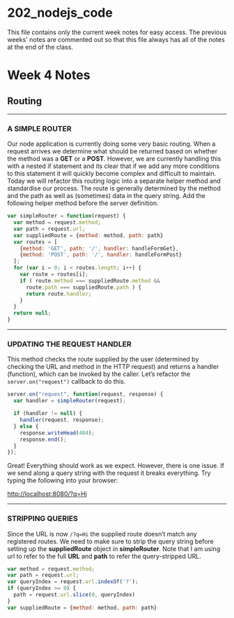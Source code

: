 # 202_nodejs_code

This file contains only the current week notes for easy access. The previous weeks' notes are commented out so that this file always has all of the notes at the end of the class.

<!--
## Week 1 Notes

This term's in-class application will be a browser-based personal messaging service. We'll essentially need to set up a server and
listen over a particular port. When we receive a request from a client, we'll return some HTML.

## Explain the code

### The Code

```javascript
var http = require('http');
```

The first line of the file uses a require statement. The require keyword is not part of JS itself but is used by node to include code from other JS files. Node needs to do this because it's code does not run in a browser environment so there is no way to otherwise include additional JS files (since we can't simply add a `<script>` element anywhere. The required http dependency includes all the code necessary to boot an HTTP server.

```javascript
http.createServer(function(request, response){...
  }).listen(8080, function(){
    console.log('Listening on port 8080');
  })
```

Note that createServer and listen both make use of callback functions for their bodies. This is a very common pattern in node because it is event driven and non-blocking. By event driven I mean that everything in node happens in response to an event. We have seen this pattern before in, for example, jQuery where functions are registered to particular events (such as "when the #btn button is clicked" or "the pages finishes loading") and run only when those events are triggered by the user.

By non-blocking I mean that the application does not freeze while carrying out a single request. We'll talk about Node's event loop to get a deeper understanding, once we have finished with the code analysis.

### The Code Body

```javascript
  response.writeHead(200);
  response.write("<h1>Hello World!</h1>");
  response.end();
```

The body of createServer sends a response to the client (browser, cURL, Postman) by running methods of the response object that gets injected into the callback as a parameter. (You will notice that the request in inject too. We'll make good use of this in later lessons)

The writeHead method sets the status code of the response to 200, which, as you know, means "OK" or "success." The write method sets the body/data to be returned. This is usually HTML, but it could also take the form of plaintext, XML, JSON or even a stream of characters representing an encoded image.

Finally, the end method returns the response.

```javascript
console.log('Listening on port 8080...');
```

The body of listen simply prints a message to the console (which in Node's case isn't a browser's JS
console, but the terminal) specifying the port number. This is useful for logging and debugging.

### The Even Loop

JavaScript does not have native support for concurrency (ie. running multiple subprograms simultaneously)

To get around this, node created the event loop. Essentially, when a node server starts up it enters and infinite loop which checks for a new event, then runs its corresponding callback asynchronously, then moves on to the next event. The pseudo code might look something like this:

```javascript
while (true) {
var event = getNextEvent();
var callback = getCallbackFor(event);
event.callAsynchronously(callback);
}
```

Without this pattern, all node applications would freeze while waiting for long actions (like loading a file) to complete before servicing the newt request. For example, image 360 people on a single node website and a particular page takes 1 second to load from a server-side file. If all 360 people decided to visit the same
page within a few milliseconds of each other, the last user to be served would have to wait 6 minutes (!) to load one page. In the event-loop based non-blocking model, however, all the requests are handled simultaneously and each user loads the page in just over a second.
-->

<!--
## Week 2 Notes

### Refactoring into explicit events

Last week we saw that we can create a node server to accept requests and return responses. There is
essentially an event being bound here which triggers when a request arrives. This isn’t entirely clear
from the code that we have already so let’s refactor slightly.

```javascript
var http = require('http');
var server = http.createServer();
server.on('request', function(request, response) {
 response.writeHead(200);
 response.write("<h1>Hello world!</h1>");
 response.end();
});
server.listen(8888, function(){
 console.log('Listening on port 8888...');
});
```

It should now be clearer that the `request` event is being bound with the on keyword and the
corresponding callback is triggered when the even occurs. This is more similar to the syntax we have
seen in, for example, jQuery.

### Streaming Responses

One very cool aspect of Node is that fact that it supports streaming responses back to the browser. This is
very experimental so only new browsers support it. A streamed response returns chunks of data piece by
piece so the browser can get started while the request is still running. This is a similar concept to the idea of
a streamed video: You don’t need to download the whole video file before you start watching. Instead, the
video is downloaded in pieces (in order) and buffered into memory so you can start watching right away.

In JavaScript, we can use `setInterval` to have a function executed asynchronously over and over after a number of milliseconds have passed. Let’s use `setInterval` and `clearInterval` to perform a countdown at one-second (100 millisecond) intervals. This is very useful for when we want to send back large chunks
of data which need to be loaded from different data sources (databases, web APIs without destroying the user experience.

```javascript
var http = require('http');

var server = http.createServer();

server.on("request", function(request, response) {
    response.writeHead(200);
    var i = 5;
    var interval = setInterval(function() {
    response.write("<p>" + i + "</p>");
    i--;
    if (i === 0) {
    clearInterval(interval);
    response.write("<p>Bang!</p>");
    response.end();
}
}, 1000);
});
server.listen(8888, function(){
 console.log('Listening on port 8888...');
});
```

This will print out our numbers in one-second intervals in the browser. Note that this does not work if
you send a Postman request. Since Postman isn’t a browser it does not support streaming responses, so
we need to wait the full 5 seconds before the full response is returned at once.

### Returning HTML

Ok, that’s enough experimenting for now. Time to start working on the personal message service
functionality. When the user first hits the page, we want to return a form so the user can enter their
username. Update your request event callback, like so:

```javascript
server.on("request", function(request, response) {
 response.write('<DOCTYPE html>');
 response.write('<html>');
 response.write('<body>');
 response.write('<form method="POST">');
 response.write('<label for="username">Username:</label>');
 response.write('<input type="text" name="username">');
 response.write('<input type="submit" value="submit">');
 response.write('</form>');
 response.write('</body>');
 response.write('</html>');
 response.end();
});
```

When you run this you will likely just see the raw HTML injected into the browser, rather than being
marked up. This is because, by default, the responses from node are treating as being plain text.

### Setting content types and headers

To get the return values treated as HTML instead, we need to specify the content type as a header of
the HTTP response object.

```javascript
server.on("request", function(request, response) {
 response.writeHead(200, {"Content-Type": "text/html"});
 …
 response.end();
});
```

Great! The form is being marked up as HTML. Enter a value and submit the form. At the moment, this
will simply refresh the page. Why? The form sends a request to `http://localhost:8080` and gets a fresh
copy of the form from the server. We need to do some very basic routing here: Return the HTML for the
form if we receive a GET request. If however, the form was submitted, we will get a POST request. We
can then return a message instead.
The method associated with the request is stored in request.method and will be a string value: either
`GET` or `POST`.

### Extracting the method

Let’s refactor the code to display the form into a function called handleFormGet, which takes the
request and response, like so:

```javascript
var http = require('http');
var handleFormGet = function(request, response) {
  response.writeHead(200, {"Content-Type": "text/html"});
  …
  response.end();
};
var handleFormPost = function(request, response) {
  response.writeHead(501);
  response.end();
};
var server = http.createServer();
server.on("request", function(request, response) {
  if ('GET' === request.method) {
  handleFormGet(request, response);
  } else if ('POST' === request.method) {
  handleFormPost(request, response);
  } else {
  response.writeHead(404);
  response.end();
  }
});
```

### The "data" and "end" events

Let’s add some code to handle the `POST`. We’ll need to add two new events in here: One for **“receive a chunk of data”** and one for **“receive the end of the request.”** We’ll use the data handling callback to
extract the username data.

First, we need to require the built-in `queryString` dependency, which will help us parse form data into a
plain old JavaScript object so we can extract data more easily.

```javascript
var http = require('http');
var queryString = require('queryString');
```

### Extracting data from a POST

```javascript
var handleFormPost = function(request, response) {
 response.writeHead(200, {"Content-Type": "text/html"});
 var body = '';
 request.on('data', function (data) {
 body += data;
 });
 request.on('end', function () {
 var post = queryString.parse(body);
 response.writeHead(200, {"Content-Type": "text/html"});
 response.write('<DOCTYPE html>');
 response.write('<html>');
 response.write('<body>');
 response.write('<h3>Hi ' + post['username']);
 response.write('</form>');
 response.write('</body>');
 response.write('</html>');
 response.end();
 });
};
```

Restart the server and send a GET to see the form, and then submit. You should now see a message
including the username that was extracted from the POST request.
-->

<!--
# Week 3 Notes

## Templates

### REFACTORING INTO HTML

Last week we returned some HTML from our node server by calling `response.write(data);` on each line of HTML we wanted to return. While this works, it makes the HTML quite difficult to read, write, and maintain. Let’s move the HTML from the **handleFormGet** method to a separate file. Create a directory called **templates** in your project folder and add a file called **form.html** to that directory. The **form.html** simply holds the HTML we want to return when the form is requested.

```html
<!DOCTYPE html>
<html>
  <body class="template">
    <form method="POST">
      <label for="username">Username:</label>
      <input type="text" name="username">
      <input type="submit" value="submit">
    </form>
  </body>
</html>
```
___
### FILE STREAM

Now, we need to read this file from the disk and send the HTML back to the client browser. JavaScript doesn’t have built in support for handling files (since it usually runs client side, where file handling is not allowed for security reasons) but node has a built-in module called **fs** (short for filestream), which includes this functionality.

Let’s include it and refactor.

```javascript
var http = require('http');
var queryString = require('queryString');
var fs = require('fs');

var handleFormGet = function(request, response) {
  response.writeHead(200, {"Content-Type": "text/html"});
  fs.readFile('templates/form.html', 'utf8', function(err, data) {
    if (err) { throw err; }
    response.write(data);
    response.end();
  });
};
```
___
### INTERPOLATION

The **handleFormGet** method now reads the form file as **UTF8** (the character formatting of the file) and runs a callback function when done. This callback function takes an error and some data as parameters. If the error is not **undefined** or **null**, the `if (err)` expression will evaluate to true, and node will throw the error so we can debug it in the console. Otherwise, we simply write the HTML content from the file to the response.

Let’s do the same for the **handleFormPost**. First, add the HTML to a file called **templates/contacts.html**

```html
<!DOCTYPE html>
<html>
  <body class="template">
    <h3>Hi + post[username]</h3>
  </body>
</html>
```
___
### DOWNLOADING THE TEMPLATE STRING MODULE

Hmm... This isn’t going to work. The **post[username]** is actually a JS expression, but it isn’t going to be evaluated since this is HTML, not JS. What we’ll have to do is change this to interpolation syntax and inject the appropriate value into the template from JS before sending it as the response body.

```html
<!DOCTYPE html>
<html>
  <body class="template">
    <h3>Hi ${username}</h3>
  </body>
</html>
```

Node doesn’t have any built in modules to handle ES6 interpolation syntax so we need to download a module to do this with NPM. First, we need to initialise this project as an NPM project to create a **package.json** file, then download that dependency. You may have used NPM before to download modules just to include a JS file for the module using a `<script>` element, but today we will be using the require keyword to pull in the module’s functionality.

```sh
npm init
```

This will ask you a few questions on the page that you want to create. If you want to accept the default you can add\
 `--yes` at the end of the init command

```bash
npm install --save es6-template-strings
```

### USING THE TEMPLATE STRING MODULE

Now, in the **server.js** file, let’s update the require statements to include the es6-template-strings module, and refactor **handleFormPost** to read the contacts.html template, interpolate in the username value and return the resulting data.

```javascript
var fs = require('fs');
var template = require('es6-template-strings');
// ...
var handleFormPost = function(request, response) {
  response.writeHead(200, {"Content-Type": "text/html"});
  var payload = '';

  request.on('data', function (data) {
    payload += data;
  });

  request.on('end', function () {
    var post = querystring.parse(payload);
    response.writeHead(200, {"Content-Type": "text/html"});
    fs.readFile('templates/contacts.html', 'utf8', function(err, data) {
      if (err) { throw err; }
      var compiled = template(data, {username: post['username'] });
      response.write(compiled);
      response.end();
    });
  });
};
```

___

## Multiple Connections

___

### STORING CONTACTS

Great! Now, lets add a global list for the usernames of all users who have logged in so far. We’ll call this list “contacts” since it will include the names of all the users who can be contacted.

```javascript
var http = require('http');
var queryString = require('querystring');
var fs = require('fs');
var template = require('es6-template-strings');
var contacts = [];
```

Now, in the handleFormPost, let’s send through a string of all the names in the contacts list separated by commas. We’ll add some interpolation syntax to use this data shortly.

```javascript
var handleFormPost = function(request, response) {
  // ...
  request.on('end', function () {
    var post = querystring.parse(payload);
    contacts.push(post['username']);
    response.writeHead(200, {"Content-Type": "text/html"});
    fs.readFile('templates/contacts.html', 'utf8', function(err, data) {
      if (err) { throw err; }
      var compiled = template(data, {username: post['username'], userList: contacts.join(",")});
      response.write(compiled);
      response.end();
    });
  });
};
```

### PROGRAM STATES

Now, output the list of contacts in the **contacts.html** template:

```html
<!DOCTYPE html>
<html>
  <body class="template">
    <h3>Hi ${username}</h3>
    <p>You can contact:</p>
    <ul>
      ${userList}
    </ul>
  </body>
</html>
```

To test that this works, start the server and go to **localhost:8888**. Now, enter a username to log in. Then, go back and log in again with a different username. You should see both usernames appearing in the list.

There are some obvious disadvantages to storing the logged in users this way. First of all, using global variables is bad practice. Second, the data is not persistent (as soon as the server is restarted, all the contacts in the list will be lost.) We can fix these issues by either using the **fs** module’s **writeFile** method or using a database. We’ll take a look at the **writeFile** option later in the term.
-->

# Week 4 Notes

## Routing

___

### A SIMPLE ROUTER

Our node application is currently doing some very basic routing. When a request arrives we determine what should be returned based on whether the method was a **GET** or a **POST**. However, we are currently handling this with a nested if statement and its clear that if we add any more conditions to this statement it will quickly become complex and difficult to maintain. Today we will refactor this routing logic into a separate helper method and standardise our process. The route is generally determined by the method and the path as well as (sometimes) data in the query string. Add the following helper method before the server definition.

```javascript
var simpleRouter = function(request) {
  var method = request.method;
  var path = request.url;
  var suppliedRoute = {method: method, path: path}
  var routes = [
    {method: 'GET', path: '/', handler: handleFormGet},
    {method: 'POST', path: '/', handler: handleFormPost}
  ];
  for (var i = 0; i < routes.length; i++) {
    var route = routes[i];
    if ( route.method === suppliedRoute.method &&
      route.path === suppliedRoute.path ) {
      return route.handler;
    }
  }
  return null;
}
```

___

### UPDATING THE REQUEST HANDLER

This method checks the route supplied by the user (determined by checking the URL and method in the HTTP request) and returns a handler (function), which can be invoked by the caller. Let’s refactor the `server.on("request")` callback to do this.

```javascript
server.on("request", function(request, response) {
  var handler = simpleRouter(request);

  if (handler != null) {
    handler(request, response);
  } else {
    response.writeHead(404);
    response.end();
  }
});
```

Great! Everything should work as we expect. However, there is one issue. If we send along a query string with the request it breaks everything. Try typing the following into your browser:

<http://localhost:8080/?q=Hi>

___

### STRIPPING QUERIES

Since the URL is now `/?q=Hi` the supplied route doesn’t match any registered routes. We need to make sure to strip the query string before setting up the **suppliedRoute** object in **simpleRouter**. Note that I am using url to refer to the full **URL** and **path** to refer the query-stripped URL.

```javascript
var method = request.method;
var path = request.url;
var queryIndex = request.url.indexOf('?');
if (queryIndex >= 0) {
  path = request.url.slice(0, queryIndex)
}
var suppliedRoute = {method: method, path: path}
```